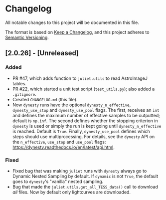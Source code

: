 # Changelog
All notable changes to this project will be documented in this file.

The format is based on [Keep a Changelog](https://keepachangelog.com/en/1.0.0/),
and this project adheres to [Semantic Versioning](https://semver.org/spec/v2.0.0.html).

## [2.0.26] - [Unreleased]
### Added
- PR #47, which adds function to `juliet.utils` to read AstroImageJ tables.
- PR #22, which started a unit test script (`test_utils.py`); also added a `.gitignore`.
- Created `CHANGELOG.md` (this file).
- Now `dynesty` runs have the optional `dynesty_n_effective`, `dynesty_use_stop` and `dynesty_use_pool` flags. The first, receives an `int` and defines the maximum number of effective samples to be outputted; default is `np.inf`. The second defines whether the stopping criterion in `dynesty` is used or simply the run is kept going until `dynesty_n_effective` is reached. Default is `True`. Finally, `dynesty_use_pool` defines which steps should use multiprocessing. For details, see the `dynesty` API on the `n_effective`, `use_stop` and `use_pool` flags: https://dynesty.readthedocs.io/en/latest/api.html. 
### Fixed
- Fixed bug that was making `juliet` runs with `dynesty` always go to Dynamic Nested Sampling by default. If `dynamic` is not `True`, the default goes to `dynesty`'s "vanilla" nested sampling.
- Bug that made the `juliet.utils.get_all_TESS_data()` call to download _all_ files. Now by default only lightcurves are downloaded.

